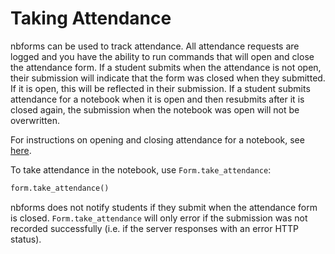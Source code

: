 # Taking Attendance

nbforms can be used to track attendance. All attendance requests are logged and you have the ability to run commands that will open and close the attendance form. If a student submits when the attendance is not open, their submission will indicate that the form was closed when they submitted. If it is open, this will be reflected in their submission. If a student submits attendance for a notebook when it is open and then resubmits after it is closed again, the submission when the notebook was open will not be overwritten.

For instructions on opening and closing attendance for a notebook, see [here](./install_deploy).

To take attendance in the notebook, use `Form.take_attendance`:

```python
form.take_attendance()
```

nbforms does not notify students if they submit when the attendance form is closed. `Form.take_attendance` will only error if the submission was not recorded successfully (i.e. if the server responses with an error HTTP status).
